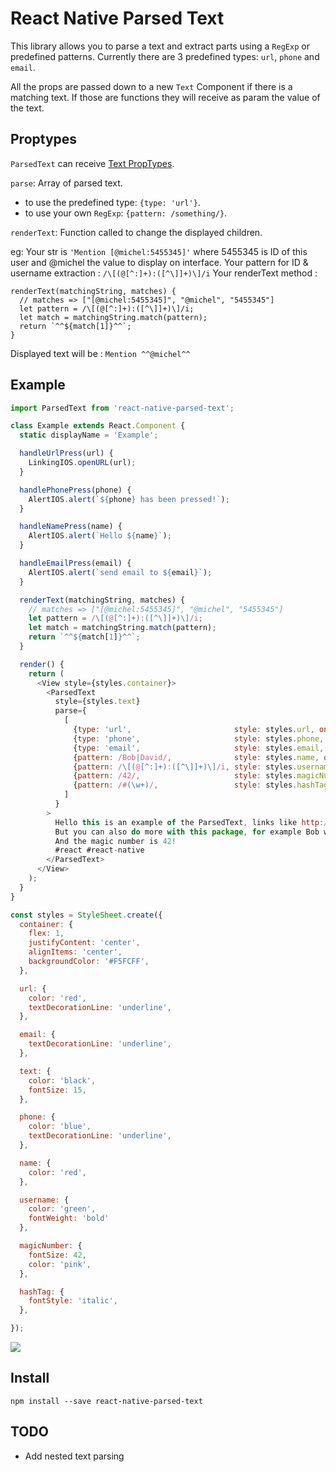 # React Native Parsed Text

This library allows you to parse a text and extract parts using a `RegExp` or predefined patterns.
Currently there are 3 predefined types: `url`, `phone` and `email`.

All the props are passed down to a new `Text` Component if there is a matching text. If those are functions they will receive as param the value of the text.

## Proptypes

`ParsedText` can receive [Text PropTypes](https://facebook.github.io/react-native/docs/text.html).

`parse`: Array of parsed text.
* to use the predefined type: `{type: 'url'}`.
* to use your own `RegExp`: `{pattern: /something/}`.

`renderText`: Function called to change the displayed children.

eg:
Your str is ```'Mention [@michel:5455345]'``` where 5455345 is ID of this user and @michel the value to display on interface.
Your pattern for ID & username extraction : ```/\[(@[^:]+):([^\]]+)\]/i```
Your renderText method :
```
renderText(matchingString, matches) {
  // matches => ["[@michel:5455345]", "@michel", "5455345"]
  let pattern = /\[(@[^:]+):([^\]]+)\]/i;
  let match = matchingString.match(pattern);
  return `^^${match[1]}^^`;
}
```
Displayed text will be : ```Mention ^^@michel^^```

## Example

```javascript
import ParsedText from 'react-native-parsed-text';

class Example extends React.Component {
  static displayName = 'Example';

  handleUrlPress(url) {
    LinkingIOS.openURL(url);
  }

  handlePhonePress(phone) {
    AlertIOS.alert(`${phone} has been pressed!`);
  }

  handleNamePress(name) {
    AlertIOS.alert(`Hello ${name}`);
  }

  handleEmailPress(email) {
    AlertIOS.alert(`send email to ${email}`);
  }

  renderText(matchingString, matches) {
    // matches => ["[@michel:5455345]", "@michel", "5455345"]
    let pattern = /\[(@[^:]+):([^\]]+)\]/i;
    let match = matchingString.match(pattern);
    return `^^${match[1]}^^`;
  }

  render() {
    return (
      <View style={styles.container}>
        <ParsedText
          style={styles.text}
          parse={
            [
              {type: 'url',                       style: styles.url, onPress: this.handleUrlPress},
              {type: 'phone',                     style: styles.phone, onPress: this.handlePhonePress},
              {type: 'email',                     style: styles.email, onPress: this.handleEmailPress},
              {pattern: /Bob|David/,              style: styles.name, onPress: this.handleNamePress},
              {pattern: /\[(@[^:]+):([^\]]+)\]/i, style: styles.username, onPress: this.handleNamePress, renderText: this.renderText},
              {pattern: /42/,                     style: styles.magicNumber},
              {pattern: /#(\w+)/,                 style: styles.hashTag},
            ]
          }
        >
          Hello this is an example of the ParsedText, links like http://www.google.com or http://www.facebook.com are clickable and phone number 444-555-6666 can call too.
          But you can also do more with this package, for example Bob will change style and David too. foo@gmail.com
          And the magic number is 42!
          #react #react-native
        </ParsedText>
      </View>
    );
  }
}

const styles = StyleSheet.create({
  container: {
    flex: 1,
    justifyContent: 'center',
    alignItems: 'center',
    backgroundColor: '#F5FCFF',
  },

  url: {
    color: 'red',
    textDecorationLine: 'underline',
  },

  email: {
    textDecorationLine: 'underline',
  },

  text: {
    color: 'black',
    fontSize: 15,
  },

  phone: {
    color: 'blue',
    textDecorationLine: 'underline',
  },

  name: {
    color: 'red',
  },

  username: {
    color: 'green',
    fontWeight: 'bold'
  },

  magicNumber: {
    fontSize: 42,
    color: 'pink',
  },

  hashTag: {
    fontStyle: 'italic',
  },

});
```

![](https://cloud.githubusercontent.com/assets/159813/11152673/d5fe86f0-89e8-11e5-8b5e-f3c06bdc1b6b.gif)

## Install

`npm install --save react-native-parsed-text`

## TODO

* Add nested text parsing
